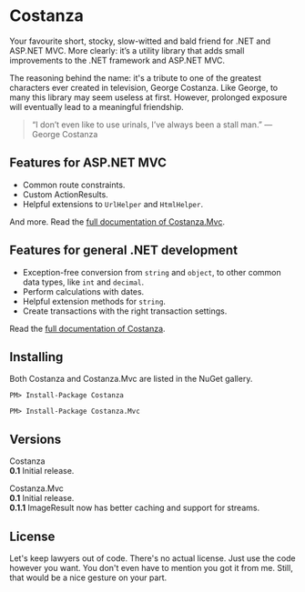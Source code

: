 Costanza
========
Your favourite short, stocky, slow-witted and bald friend for .NET and ASP.NET MVC.
More clearly: it’s a utility library that adds small improvements to the .NET framework and ASP.NET MVC.

The reasoning behind the name: it's a tribute to one of the greatest characters ever created in television, George Costanza. 
Like George, to many this library may seem useless at first. However, prolonged exposure will eventually lead to a meaningful friendship.

> “I don’t even like to use urinals, I’ve always been a stall man.” — George Costanza


Features for ASP.NET MVC
--------
 - Common route constraints.
 - Custom ActionResults.
 - Helpful extensions to `UrlHelper` and `HtmlHelper`.

And more. Read the [full documentation of Costanza.Mvc](https://github.com/versolamorte/costanza/blob/master/docs/Costanza.Mvc.md).


Features for general .NET development
--------
 - Exception-free conversion from `string` and `object`, to other common data types, like `int` and `decimal`.
 - Perform calculations with dates.
 - Helpful extension methods for `string`.
 - Create transactions with the right transaction settings.

Read the [full documentation of Costanza](https://github.com/versolamorte/costanza/blob/master/docs/Costanza.md).


Installing
--------
Both Costanza and Costanza.Mvc are listed in the NuGet gallery.

```
PM> Install-Package Costanza 
```

```
PM> Install-Package Costanza.Mvc 
```

Versions
--------
Costanza  
**0.1** Initial release.

Costanza.Mvc  
**0.1** Initial release.  
**0.1.1** ImageResult now has better caching and support for streams.  


License
--------
Let's keep lawyers out of code. There's no actual license. Just use the code however you want. You don't even have to mention you got it from me. Still, that would be a nice gesture on your part.
